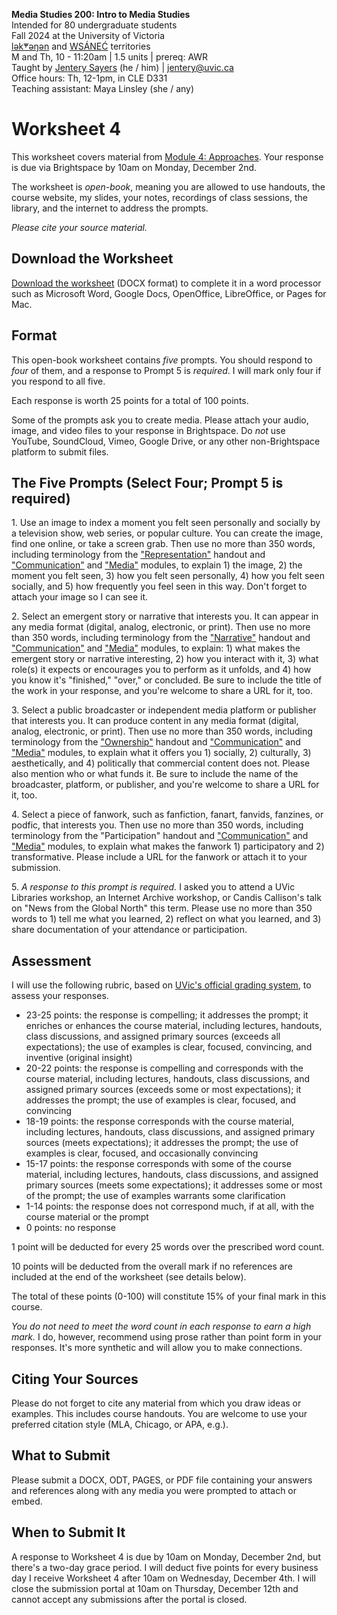 **Media Studies 200: Intro to Media Studies**       
Intended for 80 undergraduate students      
Fall 2024 at the University of Victoria   
[lək̓ʷəŋən](https://www.songheesnation.ca/community/l-k-ng-n-traditional-territory) and [<u>W</u>SÁNEĆ](https://wsanec.com/) territories    
M and Th, 10 - 11:20am | 1.5 units | prereq: AWR     
Taught by [Jentery Sayers](https://jntry.work/) (he / him) | [jentery@uvic.ca](mailto:jentery@uvic.ca)    
Office hours: Th, 12-1pm, in CLE D331    
Teaching assistant: Maya Linsley (she / any)

# Worksheet 4

This worksheet covers material from [Module 4: Approaches](https://jentery.github.io/mdia200v3/#module-3-approaches). Your response is due via Brightspace by 10am on Monday, December 2nd.

The worksheet is *open-book*, meaning you are allowed to use handouts, the course website, my slides, your notes, recordings of class sessions, the library, and the internet to address the prompts.

*Please cite your source material.* 

## Download the Worksheet 

[Download the worksheet](mdia200v3Worksheet4.docx) (DOCX format) to complete it in a word processor such as Microsoft Word, Google Docs, OpenOffice, LibreOffice, or Pages for Mac.  

## Format

This open-book worksheet contains *five* prompts. You should respond to *four* of them, and a response to Prompt 5 is *required*. I will mark only four if you respond to all five. 

Each response is worth 25 points for a total of 100 points. 

Some of the prompts ask you to create media. Please attach your audio, image, and video files to your response in Brightspace. Do *not* use YouTube, SoundCloud, Vimeo, Google Drive, or any other non-Brightspace platform to submit files. 

## The Five Prompts (Select Four; Prompt 5 is required) 

1\. Use an image to index a moment you felt seen personally and socially by a television show, web series, or popular culture. You can create the image, find one online, or take a screen grab. Then use no more than 350 words, including terminology from the ["Representation"](https://bright.uvic.ca/d2l/le/lessons/358717/topics/3042389) handout and ["Communication"](https://jentery.github.io/mdia200v3/#module-1-communication) and ["Media"](https://jentery.github.io/mdia200v3/#module-2-media) modules, to explain 1) the image, 2) the moment you felt seen, 3) how you felt seen personally, 4) how you felt seen socially, and 5) how frequently you feel seen in this way. Don't forget to attach your image so I can see it. 

2\. Select an emergent story or narrative that interests you. It can appear in any media format (digital, analog, electronic, or print). Then use no more than 350 words, including terminology from the ["Narrative"](https://bright.uvic.ca/d2l/le/lessons/358717/topics/3058961) handout and ["Communication"](https://jentery.github.io/mdia200v3/#module-1-communication) and ["Media"](https://jentery.github.io/mdia200v3/#module-2-media) modules, to explain: 1) what makes the emergent story or narrative interesting, 2) how you interact with it, 3) what role(s) it expects or encourages you to perform as it unfolds, and 4) how you know it's "finished," "over," or concluded. Be sure to include the title of the work in your response, and you're welcome to share a URL for it, too. 
 
3\. Select a public broadcaster or independent media platform or publisher that interests you. It can produce content in any media format (digital, analog, electronic, or print). Then use no more than 350 words, including terminology from the ["Ownership"](https://bright.uvic.ca/d2l/le/lessons/358717/topics/3058072) handout and ["Communication"](https://jentery.github.io/mdia200v3/#module-1-communication) and ["Media"](https://jentery.github.io/mdia200v3/#module-2-media) modules, to explain what it offers you 1) socially, 2) culturally, 3) aesthetically, and 4) politically that commercial content does not. Please also mention who or what funds it. Be sure to include the name of the broadcaster, platform, or publisher, and you're welcome to share a URL for it, too. 

4\. Select a piece of fanwork, such as fanfiction, fanart, fanvids, fanzines, or podfic, that interests you. Then use no more than 350 words, including terminology from the "Participation" handout and ["Communication"](https://jentery.github.io/mdia200v3/#module-1-communication) and ["Media"](https://jentery.github.io/mdia200v3/#module-2-media) modules, to explain what makes the fanwork 1) participatory and 2) transformative. Please include a URL for the fanwork or attach it to your submission. 

5\. *A response to this prompt is required.* I asked you to attend a UVic Libraries workshop, an Internet Archive workshop, or Candis Callison's talk on "News from the Global North" this term. Please use no more than 350 words to 1) tell me what you learned, 2) reflect on what you learned, and 3) share documentation of your attendance or participation.  

## Assessment 

I will use the following rubric, based on [UVic's official grading system](https://www.uvic.ca/calendar/undergrad/index.php#/policy/S1AAgoGuV?bc=true&bcCurrent=14%20-%20Grading&bcGroup=Undergraduate%20Academic%20Regulations&bcItemType=policies), to assess your responses. 

* 23-25 points: the response is compelling; it addresses the prompt; it enriches or enhances the course material, including lectures, handouts, class discussions, and assigned primary sources (exceeds all expectations); the use of examples is clear, focused, convincing, and inventive (original insight)
* 20-22 points: the response is compelling and corresponds with the course material, including lectures, handouts, class discussions, and assigned primary sources (exceeds some or most expectations); it addresses the prompt; the use of examples is clear, focused, and convincing 
* 18-19 points: the response corresponds with the course material, including lectures, handouts, class discussions, and assigned primary sources (meets expectations); it addresses the prompt; the use of examples is clear, focused, and occasionally convincing
* 15-17 points: the response corresponds with some of the course material, including lectures, handouts, class discussions, and assigned primary sources (meets some expectations); it addresses some or most of the prompt; the use of examples warrants some clarification 
* 1-14 points: the response does not correspond much, if at all, with the course material or the prompt
* 0 points: no response  

1 point will be deducted for every 25 words over the prescribed word count. 

10 points will be deducted from the overall mark if no references are included at the end of the worksheet (see details below).

The total of these points (0-100) will constitute 15% of your final mark in this course. 

*You do not need to meet the word count in each response to earn a high mark.* I do, however, recommend using prose rather than point form in your responses. It's more synthetic and will allow you to make connections.

## Citing Your Sources 

Please do not forget to cite any material from which you draw ideas or examples. This includes course handouts. You are welcome to use your preferred citation style (MLA, Chicago, or APA, e.g.).  

## What to Submit 

Please submit a DOCX, ODT, PAGES, or PDF file containing your answers and references along with any media you were prompted to attach or embed. 

## When to Submit It

A response to Worksheet 4 is due by 10am on Monday, December 2nd, but there's a two-day grace period. I will deduct five points for every business day I receive Worksheet 4 after 10am on Wednesday, December 4th. I will close the submission portal at 10am on Thursday, December 12th and cannot accept any submissions after the portal is closed.

